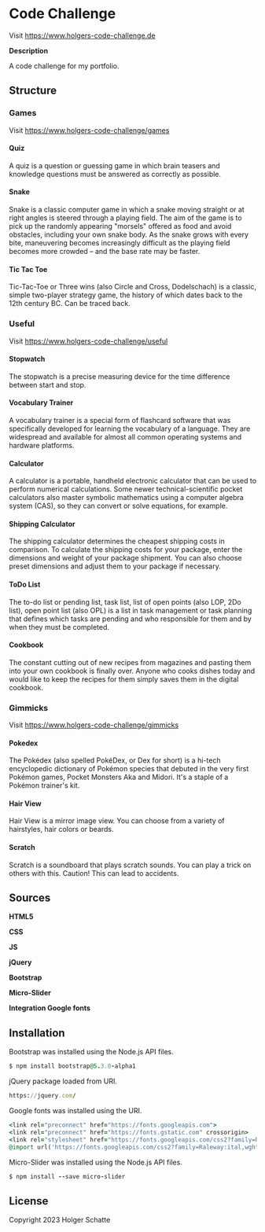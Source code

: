 # **Code Challenge**

Visit https://www.holgers-code-challenge.de

**Description**

A code challenge for my portfolio.

## **Structure**

### **Games**

Visit https://www.holgers-code-challenge/games

#### Quiz

A quiz is a question or guessing game in which brain teasers and knowledge questions must be answered as correctly as possible.


#### Snake

Snake is a classic computer game in which a snake moving straight or at right angles is steered through a playing field. The aim of the game is to pick up the randomly appearing "morsels" offered as food and avoid obstacles, including your own snake body. As the snake grows with every bite, maneuvering becomes increasingly difficult as the playing field becomes more crowded – and the base rate may be faster.


#### Tic Tac Toe

Tic-Tac-Toe or Three wins (also Circle and Cross, Dodelschach) is a classic, simple two-player strategy game, the history of which dates back to the 12th century BC. Can be traced back.


### **Useful**

Visit https://www.holgers-code-challenge/useful

#### Stopwatch

The stopwatch is a precise measuring device for the time difference between start and stop.


#### Vocabulary Trainer

A vocabulary trainer is a special form of flashcard software that was specifically developed for learning the vocabulary of a language. They are widespread and available for almost all common operating systems and hardware platforms.


#### Calculator

A calculator is a portable, handheld electronic calculator that can be used to perform numerical calculations. Some newer technical-scientific pocket calculators also master symbolic mathematics using a computer algebra system (CAS), so they can convert or solve equations, for example.


#### Shipping Calculator

The shipping calculator determines the cheapest shipping costs in comparison. To calculate the shipping costs for your package, enter the dimensions and weight of your package shipment. You can also choose preset dimensions and adjust them to your package if necessary.


#### ToDo List

The to-do list or pending list, task list, list of open points (also LOP, 2Do list), open point list (also OPL) is a list in task management or task planning that defines which tasks are pending and who responsible for them and by when they must be completed.


#### Cookbook

The constant cutting out of new recipes from magazines and pasting them into your own cookbook is finally over. Anyone who cooks dishes today and would like to keep the recipes for them simply saves them in the digital cookbook.


### **Gimmicks**

Visit https://www.holgers-code-challenge/gimmicks

#### Pokedex

The Pokédex (also spelled PokéDex, or Dex for short) is a hi-tech encyclopedic dictionary of Pokémon species that debuted in the very first Pokémon games, Pocket Monsters Aka and Midori. It's a staple of a Pokémon trainer's kit.


#### Hair View

Hair View is a mirror image view. You can choose from a variety of hairstyles, hair colors or beards.


#### Scratch

Scratch is a soundboard that plays scratch sounds. You can play a trick on others with this. Caution! This can lead to accidents.


## **Sources**

**HTML5**

**CSS**

**JS**

**jQuery**

**Bootstrap**

**Micro-Slider**

**Integration Google fonts**

## **Installation**

Bootstrap was installed using the Node.js API files.
```ruby
$ npm install bootstrap@5.3.0-alpha1
```

jQuery package loaded from URI.
```ruby
https://jquery.com/
```

Google fonts was installed using the URI.
```ruby
<link rel="preconnect" href="https://fonts.googleapis.com">
<link rel="preconnect" href="https://fonts.gstatic.com" crossorigin>
<link rel="stylesheet" href="https://fonts.googleapis.com/css2?family=Raleway:ital,wght@0,300;0,400;0,500;0,600;0,700;0,900;1,300;1,400;1,500;1,600;1,700&display=swap">
@import url('https://fonts.googleapis.com/css2?family=Raleway:ital,wght@0,300;0,400;0,500;0,600;0,700;0,900;1,300;1,400;1,500;1,600;1,700&display=swap');
```

Micro-Slider was installed using the Node.js API files.
```ruby
$ npm install --save micro-slider
```

## License

Copyright 2023 Holger Schatte
